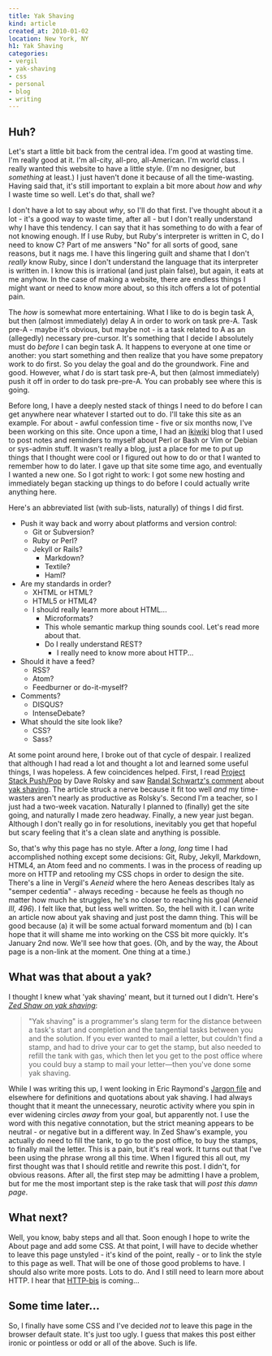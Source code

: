 ```yaml
---
title: Yak Shaving
kind: article
created_at: 2010-01-02
location: New York, NY
h1: Yak Shaving
categories:
- vergil
- yak-shaving
- css
- personal
- blog
- writing
---
```


## Huh?

Let's start a little bit back from the central idea. I'm good at wasting time. I'm really good at it. I'm all-city, all-pro, all-American. I'm world class. I really wanted this website to have a little style. (I'm no designer, but _something_ at least.) I just haven't done it because of all the time-wasting. Having said that, it's still important to explain a bit more about *how* and *why* I waste time so well. Let's do that, shall we?

I don't have a lot to say about *why*, so I'll do that first. I've thought about it a lot - it's a good way to waste time, after all - but I don't really understand why I have this tendency. I can say that it has something to do with a fear of not knowing enough. If I use Ruby, but Ruby's interpreter is written in C, do I need to know C? Part of me answers "No" for all sorts of good, sane reasons, but it nags me. I have this lingering guilt and shame that I don't *really* know Ruby, since I don't understand the language that its interpreter is written in. I know this is irrational (and just plain false), but again, it eats at me anyhow. In the case of making a website, there are endless things I might want or need to know more about, so this itch offers a lot of potential pain.

The *how* is somewhat more entertaining. What I like to do is begin task A, but then (almost immediately) delay A in order to work on task pre-A. Task pre-A - maybe it's obvious, but maybe not - is a task related to A as an (allegedly) necessary pre-cursor. It's something that I decide I absolutely must do *before* I can begin task A. It happens to everyone at one time or another: you start something and then realize that you have some prepatory work to do first. So you delay the goal and do the groundwork. Fine and good. However, what *I* do is start task pre-A, but then (almost immediately) push it off in order to do task pre-pre-A. You can probably see where this is going.

Before long, I have a deeply nested stack of things I need to do before I can get anywhere near whatever I started out to do. I'll take this site as an example. For about - awful confession time - five or six months now, I've been working on this site. Once upon a time, I had an [ikiwiki][ikiwiki] blog that I used to post notes and reminders to myself about Perl or Bash or Vim or Debian or sys-admin stuff. It wasn't really a blog, just a place for me to put up things that I thought were cool or I figured out how to do or that I wanted to remember how to do later. I gave up that site some time ago, and eventually I wanted a new one. So I got right to work: I got some new hosting and immediately began stacking up things to do before I could actually write anything here.

[ikiwiki]: http://ikiwiki.info/

Here's an abbreviated list (with sub-lists, naturally) of things I did first.

+ Push it way back and worry about platforms and version control:
    + Git or Subversion?
    + Ruby or Perl?
    + Jekyll or Rails?
        + Markdown?
        + Textile?
        + Haml?
+ Are my standards in order?
    + XHTML or HTML?
    + HTML5 or HTML4?
    + I should really learn more about HTML...
        + Microformats?
        + This whole semantic markup thing sounds cool. Let's read more about that.
        + Do I really understand REST? 
            + I really need to know more about HTTP...
+ Should it have a feed?
    + RSS?
    + Atom?
    + Feedburner or do-it-myself?
+ Comments?
    + DISQUS?
    + IntenseDebate?
+ What should the site look like?
    + CSS?
    + Sass?

At some point around here, I broke out of that cycle of despair. I realized that although I had read a lot and thought a lot and learned some useful things, I was hopeless. A few coincidences helped. First, I read [Project Stack Push/Pop][push] by Dave Rolsky and saw [Randal Schwartz's comment][comment] about [yak shaving][yak]. The article struck a nerve because it fit too well *and* my time-wasters aren't nearly as productive as Rolsky's. Second I'm a teacher, so I just had a two-week vacation. Naturally I planned to (finally) get the site going, and naturally I made zero headway. Finally, a new year just began. Although I don't really go in for resolutions, inevitably you get that hopeful but scary feeling that it's a clean slate and anything is possible.

[push]: http://blog.urth.org/2009/12/project-stack-pushpop.html
[comment]: http://blog.urth.org/2009/12/project-stack-pushpop.html#comment-138
[yak]: http://catb.org/jargon/html/Y/yak-shaving.html

So, that's why this page has no style. After a *long*, *long* time I had accomplished nothing except some decisions: Git, Ruby, Jekyll, Markdown, HTML4, an Atom feed and no comments. I was in the process of reading up more on HTTP and retooling my CSS chops in order to design the site. There's a line in Vergil's <cite>Aeneid</cite> where the hero Aeneas describes Italy as "semper cedentia" - always receding - because he feels as though no matter how much he struggles, he's no closer to reaching his goal (<cite>Aeneid III, 496</cite>). I felt like that, but less well written. So, the hell with it. I can write an article now about yak shaving and just post the damn thing. This will be good because (a) it will be some actual forward momentum and (b) I can hope that it will shame me into working on the CSS bit more quickly. It's January 2nd now. We'll see how that goes. (Oh, and by the way, the About page is a non-link at the moment. One thing at a time.)

## What was that about a yak?

I thought I knew what 'yak shaving' meant, but it turned out I didn't. Here's <cite>[Zed Shaw on yak shaving][zed]</cite>:

> "Yak shaving" is a programmer's slang term for the distance between a task's start and completion and the tangential tasks between you and the solution. If you ever wanted to mail a letter, but couldn't find a stamp, and had to drive your car to get the stamp, but also needed to refill the tank with gas, which then let you get to the post office where you could buy a stamp to mail your letter—then you've done some yak shaving.

While I was writing this up, I went looking in Eric Raymond's [Jargon file][jargon] and elsewhere for definitions and quotations about yak shaving. I had always thought that it meant the unnecessary, neurotic activity where you spin in ever widening circles *away* from your goal, but apparently not. I use the word with this negative connotation, but the strict meaning appears to be neutral - or negative but in a different way. In Zed Shaw's example, you actually do need to fill the tank, to go to the post office, to buy the stamps, to finally mail the letter. This is a pain, but it's real work. It turns out that I've been using the phrase wrong all this time. When I figured this all out, my first thought was that I should retitle and rewrite this post. I didn't, for obvious reasons. After all, the first step may be admitting I have a problem, but for me the most important step is the rake task that will *post this damn page*.

## What next?

Well, you know, baby steps and all that. Soon enough I hope to write the About page and add some CSS. At that point, I will have to decide whether to leave this page unstyled - it's kind of the point, really - or to link the style to this page as well. That will be one of those good problems to have. I should also write more posts. Lots to do. And I still need to learn more about HTTP. I hear that [HTTP-bis][httpbis] is coming...

[zed]: http://www.cio.com/article/191000/
[jargon]: http://catb.org/jargon/html/index.html
[httpbis]: http://www.ietf.org/dyn/wg/charter/httpbis-charter.html

## Some time later...

So, I finally have some CSS and I've decided _not_ to leave this page in the browser default state. It's just too ugly. I guess that makes this post either ironic or pointless or odd or all of the above. Such is life.
